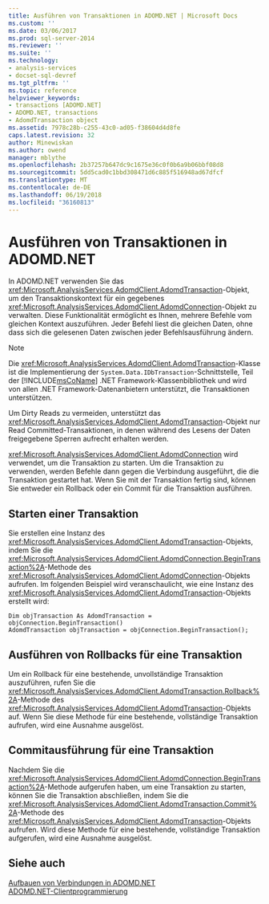 ```yaml
---
title: Ausführen von Transaktionen in ADOMD.NET | Microsoft Docs
ms.custom: ''
ms.date: 03/06/2017
ms.prod: sql-server-2014
ms.reviewer: ''
ms.suite: ''
ms.technology:
- analysis-services
- docset-sql-devref
ms.tgt_pltfrm: ''
ms.topic: reference
helpviewer_keywords:
- transactions [ADOMD.NET]
- ADOMD.NET, transactions
- AdomdTransaction object
ms.assetid: 7978c28b-c255-43c0-ad05-f38604d4d8fe
caps.latest.revision: 32
author: Minewiskan
ms.author: owend
manager: mblythe
ms.openlocfilehash: 2b37257b647dc9c1675e36c0f0b6a9b06bbf08d8
ms.sourcegitcommit: 5dd5cad0c1bbd308471d6c885f516948ad67dfcf
ms.translationtype: MT
ms.contentlocale: de-DE
ms.lasthandoff: 06/19/2018
ms.locfileid: "36160813"
---
```

# <a name="performing-transactions-in-adomdnet"></a>Ausführen von Transaktionen in ADOMD.NET
  In ADOMD.NET verwenden Sie das <xref:Microsoft.AnalysisServices.AdomdClient.AdomdTransaction>-Objekt, um den Transaktionskontext für ein gegebenes <xref:Microsoft.AnalysisServices.AdomdClient.AdomdConnection>-Objekt zu verwalten. Diese Funktionalität ermöglicht es Ihnen, mehrere Befehle vom gleichen Kontext auszuführen. Jeder Befehl liest die gleichen Daten, ohne dass sich die gelesenen Daten zwischen jeder Befehlsausführung ändern.  
  
> [!NOTE]  
>  Die <xref:Microsoft.AnalysisServices.AdomdClient.AdomdTransaction>-Klasse ist die Implementierung der `System.Data.IDbTransaction`-Schnittstelle, Teil der [!INCLUDE[msCoName](../../includes/msconame-md.md)] .NET Framework-Klassenbibliothek und wird von allen .NET Framework-Datenanbietern unterstützt, die Transaktionen unterstützen.  
  
 Um Dirty Reads zu vermeiden, unterstützt das <xref:Microsoft.AnalysisServices.AdomdClient.AdomdTransaction>-Objekt nur Read Committed-Transaktionen, in denen während des Lesens der Daten freigegebene Sperren aufrecht erhalten werden.  
  
 <xref:Microsoft.AnalysisServices.AdomdClient.AdomdConnection> wird verwendet, um die Transaktion zu starten. Um die Transaktion zu verwenden, werden Befehle dann gegen die Verbindung ausgeführt, die die Transaktion gestartet hat. Wenn Sie mit der Transaktion fertig sind, können Sie entweder ein Rollback oder ein Commit für die Transaktion ausführen.  
  
## <a name="starting-a-transaction"></a>Starten einer Transaktion  
 Sie erstellen eine Instanz des <xref:Microsoft.AnalysisServices.AdomdClient.AdomdTransaction>-Objekts, indem Sie die <xref:Microsoft.AnalysisServices.AdomdClient.AdomdConnection.BeginTransaction%2A>-Methode des <xref:Microsoft.AnalysisServices.AdomdClient.AdomdConnection>-Objekts aufrufen. Im folgenden Beispiel wird veranschaulicht, wie eine Instanz des <xref:Microsoft.AnalysisServices.AdomdClient.AdomdTransaction>-Objekts erstellt wird:  
  
```  
Dim objTransaction As AdomdTransaction = objConnection.BeginTransaction()  
AdomdTransaction objTransaction = objConnection.BeginTransaction();  
```  
  
## <a name="rolling-back-a-transaction"></a>Ausführen von Rollbacks für eine Transaktion  
 Um ein Rollback für eine bestehende, unvollständige Transaktion auszuführen, rufen Sie die <xref:Microsoft.AnalysisServices.AdomdClient.AdomdTransaction.Rollback%2A>-Methode des <xref:Microsoft.AnalysisServices.AdomdClient.AdomdTransaction>-Objekts auf. Wenn Sie diese Methode für eine bestehende, vollständige Transaktion aufrufen, wird eine Ausnahme ausgelöst.  
  
## <a name="committing-a-transaction"></a>Commitausführung für eine Transaktion  
 Nachdem Sie die <xref:Microsoft.AnalysisServices.AdomdClient.AdomdConnection.BeginTransaction%2A>-Methode aufgerufen haben, um eine Transaktion zu starten, können Sie die Transaktion abschließen, indem Sie die <xref:Microsoft.AnalysisServices.AdomdClient.AdomdTransaction.Commit%2A>-Methode des <xref:Microsoft.AnalysisServices.AdomdClient.AdomdTransaction>-Objekts aufrufen. Wird diese Methode für eine bestehende, vollständige Transaktion aufgerufen, wird eine Ausnahme ausgelöst.  
  
## <a name="see-also"></a>Siehe auch  
 [Aufbauen von Verbindungen in ADOMD.NET](connections-in-adomd-net.md)   
 [ADOMD.NET-Clientprogrammierung](adomd-net-client-programming.md)  
  
  